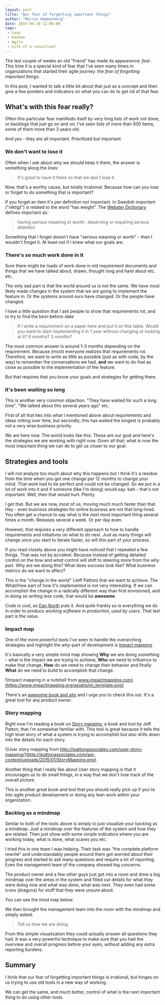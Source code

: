 ```yaml
---
layout: post
title: "Our fear of forgetting important things"
author: "Marcus Hammarberg"
date: 2016-04-29 12:00:00
tags:
 - Lean
 - Kanban
 - Agile
 - Life of a consultant
---
```


The last couple of weeks an old "friend" has made its appearance: *fear*. This time it is a special kind of fear that I've seen many times in organizations that started their agile journey: the *fear of forgetting important things*.

In this post, I wanted to talk a little bit about that just as a concept and then give a few pointers and indicators on what you can do to get rid of that fear.

## What's with this fear really?

Often this particular fear manifests itself by very long lists of work not done, or backlogs that just go on and on. I've seen lists of more than 500 items, some of them more than 3 years old.

And yes - they are all important. Prioritized but important.

### We don't want to lose it

Often when I ask about why we should keep it there, the answer is something along the lines:

> It's good to have it there so that we don't lose it.

Now, that's a worthy cause, but totally irrational. Because how can you lose or forget to do something that is important?

If you forget an item it's per definition not important. In Swedish important ("viktigt") is related to the word "has weight". The [Webster Dictionary](http://www.merriam-webster.com/dictionary/important) defines important as:

> having serious meaning or worth : deserving or requiring serious attention

Something that I forget doesn't have "serious meaning or worth" - then I wouldn't forget it. At least not if I knew what our goals are.

### There's so much work done in it

Sure there might be loads of work done in old requirement documents and things that we have talked about, drawn, thought long and hard about etc. etc.

The only sad part is that the world around us is not the same. We have most likely made changes in the system that we are going to implement the feature in. Or the systems around ours have changed. Or the people have changed.

I have a little question that I ask people to show that requirements rot, and to try to find the best-before-date

> If I write a requirement on a paper here and put it on this table. Would you want to start implementing it in 1 year without changing or looking at it? 6 months? 3 months?

The most common answer is around 1-3 months depending on the requirement. Because (most) everyone realizes that requirements rot. Therefore, we want to write as little as possible (just as with code, by the way) to remember the conversations we had, **and** we want to do that as close as possible to the implementation of the feature.

But that requires that you know your goals and strategies for getting there.

### It's been waiting so long

This is another very common objection. "They have waited for such a long time", "We talked about this several years ago" etc.

First of all that ties into what I mentioned above about requirements and ideas rotting over time, but secondly; this has waited the longest is probably not a very wise business priority.

We are here now. The world looks like this. These are our goal and here's the strategies we are working with right now. Given all that; what is now the most important thing we can do to get us closer to our goal.

## Strategies and tools

I will not analyze too much about why this happens but I think it's a residue from the time when you got one change per 12 months to change your mind. That work had to be perfect and could not be changed. So we put in a lot of work into it and if someone (like I'm doing) would say: bah - that's not important. Well, then that would hurt. Plenty.

I get that. But we are now, most of us, moving much much faster than that. Hey - even business strategies for online business are not that long-lived. You often get a chance to say what is the next most important thing several times a month. Releases several a week. Or per day even.

However, that requires a very different approach to how to handle requirements and initiatives on what to do next. Just as many things will change once you start to iterate faster, so will this part of your process.

If you read closely above you might have noticed that I repeated a few things. That was not by accident. Because instead of getting detailed control on the *how* and *what* control will shift to steering more from the *why* part. Why are we doing this? What does success look like? What business metrics do we want to affect?

This is the "change in the world" (Jeff Patton) that we want to achieve. The What/How part of how it's implemented is not very interesting. If we can accomplish the change in a radically different way than first envisioned, and in doing so writing less code, that would be **awesome**.

Code is cost, as [Dan North](https://dannorth.net) puts it. And quite frankly so is everything we do in order to produce *working software in production, used by users*. That last part is the value.

### Impact map

One of the more powerful tools I've seen to handle the overarching strategies and highlight the *why*-part of development is [Impact mapping](https://www.impactmapping.org/).

It's basically a very simple mind map showing **Why** we are doing something - what is the impact we are trying to achieve, **Who** we need to influence to make that change, **How** do we need to change their behavior and finally **What** do we need to build to accomplish that change.

![Impact mapping in a nutshell from www.impactmapping.com](https://www.impactmapping.org/assets/im_template.png)

There's an [awesome book and site](https://www.impactmapping.org) and I urge you to check this out. It's a great tool for any product owner.

### Story mapping

Right now I'm reading a book on [Story mapping](http://jpattonassociates.com/user-story-mapping/), a book and tool by Jeff Patton, that I'm somewhat familiar with. This tool is great because it tells the high level story of what a system is trying to accomplish but also drills down into the details for each story.

![User story mapping from http://jpattonassociates.com/user-story-mapping/](http://jpattonassociates.com/wp-content/uploads/2015/01/StoryMapping.png)

Another thing that I really like about User story mapping is that it encourages us to do small things, in a way that we don't lose track of the overall picture.

This is another great book and tool that you should really pick up if you're into agile product development or doing any lean work within your organization.

### Backlog as a mindmap

Similar to both of the tools above is simply to just visualize your backlog as a mindmap. Just a mindmap over the features of the system and how they are related. Then just show with some simple indicators where you are working today, what is done, what scares you etc.

I tried this in one team I was helping. Their task was "the complete platform rewrite" and understandably people around them got worried about their progress and started to ask many questions and require a lot of reporting. Even the management team of the company showed big concerns.

The product owner and a few other guys just got into a room and drew a big mindmap over the areas in the system and filled out details for what they were doing now and what was done, what was next. They even had some icons (dragons) for stuff that they were unsure about.

You can see the mind map below:

We then brought the management team into the room with the mindmap and simply asked:

> Tell us how we are doing

From this simple visualization they could actually answer all questions they had. It was a very powerful technique to make sure that you had the overview and overall progress before your eyes, without adding any extra reporting burdens.

## Summary

I think that our fear of forgetting important things is irrational, but hinges on us trying to use old tools in a new way of working.

We can get the same, and much better, control of what is the next important thing to do using other tools.
